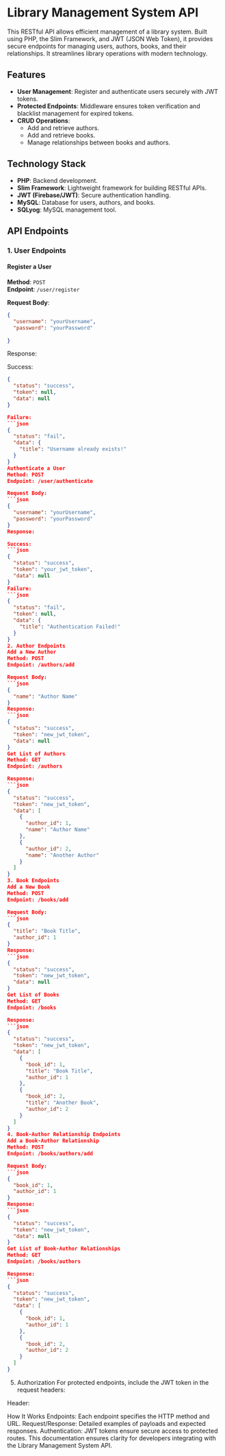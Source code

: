 # Library Management System API

This RESTful API allows efficient management of a library system. Built using PHP, the Slim Framework, and JWT (JSON Web Token), it provides secure endpoints for managing users, authors, books, and their relationships. It streamlines library operations with modern technology.

## Features

- **User Management**: Register and authenticate users securely with JWT tokens.
- **Protected Endpoints**: Middleware ensures token verification and blacklist management for expired tokens.
- **CRUD Operations**:
  - Add and retrieve authors.
  - Add and retrieve books.
  - Manage relationships between books and authors.

## Technology Stack

- **PHP**: Backend development.
- **Slim Framework**: Lightweight framework for building RESTful APIs.
- **JWT (Firebase/JWT)**: Secure authentication handling.
- **MySQL**: Database for users, authors, and books.
- **SQLyog**: MySQL management tool.

## API Endpoints

### 1. User Endpoints

#### Register a User

**Method**: `POST`  
**Endpoint**: `/user/register`

**Request Body**:
```json
{
  "username": "yourUsername",
  "password": "yourPassword"
  
}
```

Response:

Success:
```json
{
  "status": "success",
  "token": null,
  "data": null
}

Failure:
```json
{
  "status": "fail",
  "data": {
    "title": "Username already exists!"
  }
}
Authenticate a User
Method: POST
Endpoint: /user/authenticate

Request Body:
```json
{
  "username": "yourUsername",
  "password": "yourPassword"
}
Response:

Success:
```json
{
  "status": "success",
  "token": "your_jwt_token",
  "data": null
}
Failure:
```json
{
  "status": "fail",
  "token": null,
  "data": {
    "title": "Authentication Failed!"
  }
}
2. Author Endpoints
Add a New Author
Method: POST
Endpoint: /authors/add

Request Body:
```json
{
  "name": "Author Name"
}
Response:
```json
{
  "status": "success",
  "token": "new_jwt_token",
  "data": null
}
Get List of Authors
Method: GET
Endpoint: /authors

Response:
```json
{
  "status": "success",
  "token": "new_jwt_token",
  "data": [
    {
      "author_id": 1,
      "name": "Author Name"
    },
    {
      "author_id": 2,
      "name": "Another Author"
    }
  ]
}
3. Book Endpoints
Add a New Book
Method: POST
Endpoint: /books/add

Request Body:
```json
{
  "title": "Book Title",
  "author_id": 1
}
Response:
```json
{
  "status": "success",
  "token": "new_jwt_token",
  "data": null
}
Get List of Books
Method: GET
Endpoint: /books

Response:
```json
{
  "status": "success",
  "token": "new_jwt_token",
  "data": [
    {
      "book_id": 1,
      "title": "Book Title",
      "author_id": 1
    },
    {
      "book_id": 2,
      "title": "Another Book",
      "author_id": 2
    }
  ]
}
4. Book-Author Relationship Endpoints
Add a Book-Author Relationship
Method: POST
Endpoint: /books/authors/add

Request Body:
```json
{
  "book_id": 1,
  "author_id": 1
}
Response:
```json
{
  "status": "success",
  "token": "new_jwt_token",
  "data": null
}
Get List of Book-Author Relationships
Method: GET
Endpoint: /books/authors

Response:
```json
{
  "status": "success",
  "token": "new_jwt_token",
  "data": [
    {
      "book_id": 1,
      "author_id": 1
    },
    {
      "book_id": 2,
      "author_id": 2
    }
  ]
}
```
5. Authorization
For protected endpoints, include the JWT token in the request headers:

Header:

How It Works
Endpoints: Each endpoint specifies the HTTP method and URL.
Request/Response: Detailed examples of payloads and expected responses.
Authentication: JWT tokens ensure secure access to protected routes.
This documentation ensures clarity for developers integrating with the Library Management System API.